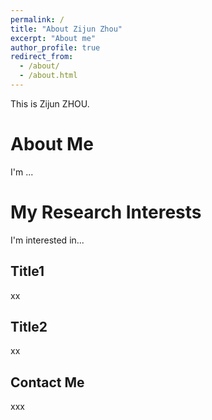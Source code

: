 ```yaml
---
permalink: /
title: "About Zijun Zhou"
excerpt: "About me"
author_profile: true
redirect_from: 
  - /about/
  - /about.html
---
```


This is Zijun ZHOU.

About Me
======
I'm ...

My Research Interests
======
I'm interested in...

Title1
------
xx

Title2
------
xx

Contact Me
------
xxx
